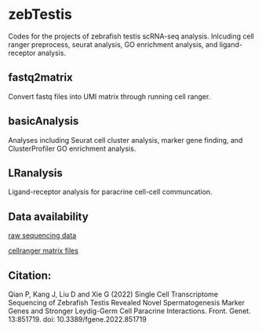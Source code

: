 # zebTestis
Codes for the projects of zebrafish testis scRNA-seq analysis. Inlcuding cell ranger preprocess, seurat analysis, GO enrichment analysis, and ligand-receptor analysis.
## fastq2matrix
Convert fastq files into UMI matrix through running cell ranger.
## basicAnalysis 
Analyses including Seurat cell cluster analysis, marker gene finding, and ClusterProfiler GO enrichment analysis.
## LRanalysis
Ligand-receptor analysis for paracrine cell-cell communcation.
## Data availability
[raw sequencing data](https://ngdc.cncb.ac.cn/gsa/browse/CRA003925)

[cellranger matrix files](https://figshare.com/articles/dataset/filtered_feature_bc_matrix_zip/19582615)
## Citation:
Qian P, Kang J, Liu D and Xie G (2022) Single Cell Transcriptome Sequencing of Zebrafish Testis Revealed Novel Spermatogenesis Marker Genes and Stronger Leydig-Germ Cell Paracrine Interactions. Front. Genet. 13:851719. doi: 10.3389/fgene.2022.851719
